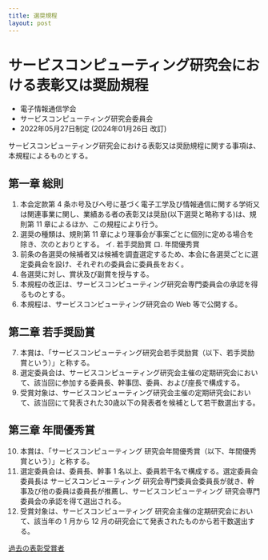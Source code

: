 ```yaml
---
title: 選奨規程
layout: post
---
```


# サービスコンピューティング研究会における表彰又は奨励規程

- 電子情報通信学会
- サービスコンピューティング研究会委員会
- 2022年05月27日制定 (2024年01月26日 改訂)

サービスコンピューティング研究会における表彰又は奨励規程に関する事項は、本規程によるものとする。

## 第一章 総則

1. 本会定款第 4 条ホ号及びヘ号に基づく電子工学及び情報通信に関する学術又は関連事業に関し、業績ある者の表彰又は奨励(以下選奨と略称する)は、規則第 11 章によるほか、この規程により行う。
2. 選奨の種類は、規則第 11 章により理事会が事案ごとに個別に定める場合を除き、次のとおりとする。
  イ. 若手奨励賞
  ロ. 年間優秀賞
3. 前条の各選奨の候補者又は候補を調査選定するため、本会に各選奨ごとに選定委員会を設け、それぞれの委員会に委員長をおく。
4. 各選奨に対し、賞状及び副賞を授与する。
5. 本規程の改正は、サービスコンピューティング研究会専門委員会の承認を得るものとする。
6. 本規程は、サービスコンピューティング研究会の Web 等で公開する。

## 第二章 若手奨励賞

7. 本賞は、「サービスコンピューティング研究会若手奨励賞（以下、若手奨励賞という）」と称する。
8. 選定委員会は、サービスコンピューティング研究会主催の定期研究会において、該当回に参加する委員長、幹事団、委員、および座長で構成する。
9. 受賞対象は、サービスコンピューティング研究会主催の定期研究会において、該当回にて発表された30歳以下の発表者を候補として若干数選出する。

## 第三章 年間優秀賞

10. 本賞は、「サービスコンピューティング 研究会年間優秀賞（以下、年間優秀賞という）」と称する。
11. 選定委員会は、委員長、幹事 1 名以上、委員若干名で構成する。選定委員会委員長は サービスコンピューティング 研究会専門委員会委員長が就き、幹事及び他の委員は委員長が推薦し、サービスコンピューティング 研究会専門委員会の承認を得て選出される。
12. 受賞対象は、サービスコンピューティング 研究会主催の定期研究会において、該当年の 1 月から 12 月の研究会にて発表されたものから若干数選出する。

<a href="/winner.html" class="btn_28"><span>過去の表彰受賞者</span></a>